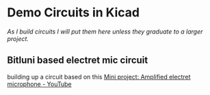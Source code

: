 # Demo Circuits in Kicad
*As I build circuits I will put them here unless they graduate to a larger
project.*

## Bitluni based electret mic circuit 
building up a circuit based on this [Mini project: Amplified electret microphone - YouTube](https://www.youtube.com/watch?v=SToBPCajwc0&t=904s)

